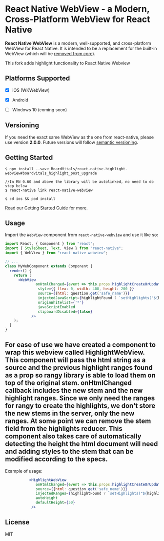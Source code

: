 # React Native WebView - a Modern, Cross-Platform WebView for React Native

**React Native WebView** is a modern, well-supported, and cross-platform WebView for React Native. It is intended to be a replacement for the built-in WebView (which will be [removed from core](https://github.com/react-native-community/discussions-and-proposals/pull/3)).

This fork adds highlight functionality to React Native Webview

## Platforms Supported

- [x] iOS (WKWebView)
- [x] Android
- [ ] Windows 10 (coming soon)



## Versioning

If you need the exact same WebView as the one from react-native, please use version **2.0.0**. Future versions will follow [semantic versioning](https://semver.org/).

## Getting Started

```
$ npm install --save BoardVitals/react-native-highlight-webview#boardvitals_highlight_post_upgrade

//In RN 0.60 and above the library will be autolinked, no need to do step below
$ react-native link react-native-webview

$ cd ios && pod install
```

Read our [Getting Started Guide](./docs/Getting-Started.md) for more.

## Usage

Import the `WebView` component from `react-native-webview` and use it like so:


```jsx
import React, { Component } from "react";
import { StyleSheet, Text, View } from "react-native";
import { WebView } from "react-native-webview";

// ...
class MyWebComponent extends Component {
  render() {
    return (
      <WebView
              onHtmlChanged={event => this.props.highlightCreateOrUpdate(quizId, questionId, event.nativeEvent.data, event.nativeEvent.ranges)}
               style={{ flex: 0, width: 400, height: 200 }}
               source={{html: question.get('safe_name')}}
               injectedJavaScript={highlightFound ? `setHighlights("${highlightFound.ranges}")` : undefined}
               originWhitelist={'*'}
               javaScriptEnabled
               clipboardDisabled={false}
            />
    );
  }
}
```

## For ease of use we have created a component to wrap this webview called HighlightWebView. This component will pass the html string as a source and the previous highlight ranges found as a prop so rangy library is able to load them on top of the original stem. onHtmlChanged callback includes the new stem and the new highlight ranges. Since we only need the ranges for rangy to create the highlights, we don't store the new stems in the server, only the new ranges. At some point we can remove the stem field from the highlights reducer. This component also takes care of automatically detecting the height the html document will need and adding styles to the stem that can be modified according to the specs.

Example of usage:

```jsx
           <HighlightWebView
              onHtmlChanged={event => this.props.highlightCreateOrUpdate(quizId, questionId, '<p></p>', event.nativeEvent.ranges)}
              source={{html: question.get('safe_name')}}
              injectedRanges={highlightFound ? `setHighlights("${highlightFound.ranges}")` : undefined}
              autoHeight
              defaultHeight={50}
            />
```

## License

MIT
